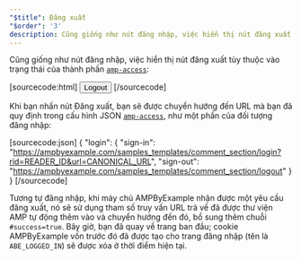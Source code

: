 ```yaml
---
"$title": Đăng xuất
"$order": '3'
description: Cũng giống như nút đăng nhập, việc hiển thị nút đăng xuất tùy thuộc vào trạng thái của thành phần amp-access...
---
```


Cũng giống như nút đăng nhập, việc hiển thị nút đăng xuất tùy thuộc vào trạng thái của thành phần [`amp-access`](../../../../documentation/components/reference/amp-access.md):

[sourcecode:html]
<button amp-access="loggedIn" amp-access-hide tabindex="0" on="tap:amp-access.login-sign-out" class="button-primary comment-button">Logout</button>
[/sourcecode]

Khi bạn nhấn nút Đăng xuất, bạn sẽ được chuyển hướng đến URL mà bạn đã quy định trong cấu hình JSON [`amp-access`](../../../../documentation/components/reference/amp-access.md), như một phần của đối tượng đăng nhập:

[sourcecode:json]
{
"login": {
  "sign-in": "https://ampbyexample.com/samples_templates/comment_section/login?rid=READER_ID&url=CANONICAL_URL",
  "sign-out": "https://ampbyexample.com/samples_templates/comment_section/logout"
  }
}
[/sourcecode]

Tương tự đăng nhập, khi máy chủ AMPByExample nhận được một yêu cầu đăng xuất, nó sẽ sử dụng tham số truy vấn URL trả về đã được thư viện AMP tự động thêm vào và chuyển hướng đến đó, bổ sung thêm chuỗi `#success=true`. Bây giờ, bạn đã quay về trang ban đầu; cookie AMPByExample vốn trước đó đã được tạo cho trang đăng nhập (tên là `ABE_LOGGED_IN`) sẽ được xóa ở thời điểm hiện tại.
